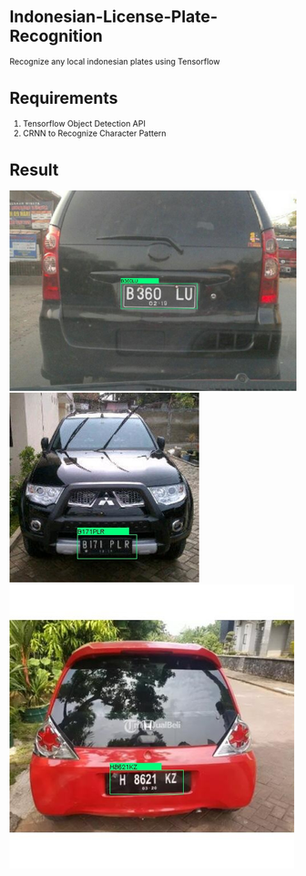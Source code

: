 # Indonesian-License-Plate-Recognition
Recognize any local indonesian plates using Tensorflow

# Requirements
1. Tensorflow Object Detection API
2. CRNN to Recognize Character Pattern

# Result

![alt text](https://github.com/muhk01/Indonesian-License-Plate-Recognition/blob/master/Inference/1.jpeg?raw=true)
![alt text](https://github.com/muhk01/Indonesian-License-Plate-Recognition/blob/master/Inference/2.jpeg?raw=true)
![alt text](https://github.com/muhk01/Indonesian-License-Plate-Recognition/blob/master/Inference/3.jpeg?raw=true)
